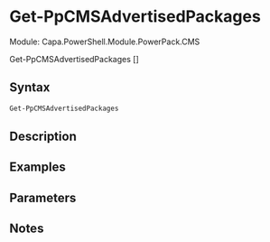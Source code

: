 # Get-PpCMSAdvertisedPackages
Module: Capa.PowerShell.Module.PowerPack.CMS


Get-PpCMSAdvertisedPackages [<CommonParameters>]


## Syntax

```powershell
Get-PpCMSAdvertisedPackages
```

## Description



## Examples


## Parameters


## Notes


